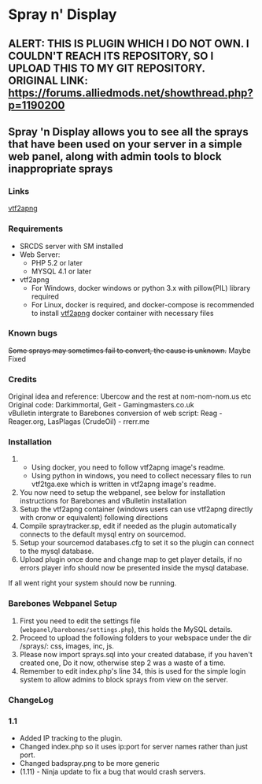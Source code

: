 # Spray n' Display

## ALERT: THIS IS PLUGIN WHICH I DO NOT OWN. I COULDN'T REACH ITS REPOSITORY, SO I UPLOAD THIS TO MY GIT REPOSITORY. ORIGINAL LINK: <https://forums.alliedmods.net/showthread.php?p=1190200>

## Spray 'n Display allows you to see all the sprays that have been used on your server in a simple web panel, along with admin tools to block inappropriate sprays

### Links

[vtf2apng](https://github.com/jobggun/vtf2apng)

### Requirements

- SRCDS server with SM installed
- Web Server:
  - PHP 5.2 or later
  - MYSQL 4.1 or later
- vtf2apng
  - For Windows, docker windows or python 3.x with pillow(PIL) library required
  - For Linux, docker is required, and docker-compose is recommended to install
    [vtf2apng](https://hub.docker.com/r/datmoyan/vtf2apng) docker container with necessary files

### Known bugs

~~Some sprays may sometimes fail to convert, the cause is unknown.~~ Maybe Fixed
  
### Credits

Original idea and reference: Ubercow and the rest at nom-nom-nom.us etc  
Original code: Darkimmortal, Geit - Gamingmasters.co.uk  
vBulletin intergrate to Barebones conversion of web script: Reag - Reager.org, LasPlagas (CrudeOil) - rrerr.me  
  
### Installation
  
1. - Using docker, you need to follow vtf2apng image's readme.
   - Using python in windows, you need to collect necessary files to run vtf2tga.exe which is written in vtf2apng image's readme.
1. You now need to setup the webpanel, see below for installation instructions for Barebones and vBulletin installation  
1. Setup the vtf2apng container (windows users can use vtf2apng directly with cronw or equivalent) following directions
1. Compile spraytracker.sp, edit if needed as the plugin automatically connects to the default mysql entry on sourcemod.  
1. Setup your sourcemod databases.cfg to set it so the plugin can connect to the mysql database.  
1. Upload plugin once done and change map to get player details, if no errors player info should now be presented inside the mysql database.  
  
If all went right your system should now be running.  
  
### Barebones Webpanel Setup
  
1. First you need to edit the settings file (`webpanel/barebones/settings.php`), this holds the MySQL details.
1. Proceed to upload the following folders to your webspace under the dir /sprays/: css, images, inc, js.
1. Please now import sprays.sql into your created database, if you haven't created one, Do it now, otherwise step 2 was a waste of a time.  
1. Remember to edit index.php's line 34, this is used for the simple login system to allow admins to block sprays from view on the server.  

### ChangeLog

### 1.1

- Added IP tracking to the plugin.
- Changed index.php so it uses ip:port for server names rather than just port.
- Changed badspray.png to be more generic
- (1.11) - Ninja update to fix a bug that would crash servers.
